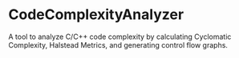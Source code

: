 # CodeComplexityAnalyzer
A tool to analyze C/C++ code complexity by calculating Cyclomatic Complexity, Halstead Metrics, and generating control flow graphs.
